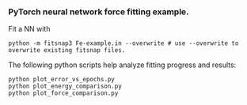 ### PyTorch neural network force fitting example.

Fit a NN with

    python -m fitsnap3 Fe-example.in --overwrite # use --overwrite to overwrite existing fitsnap files.

The following python scripts help analyze fitting progress and results:

    python plot_error_vs_epochs.py
    python plot_energy_comparison.py
    python plot_force_comparison.py


